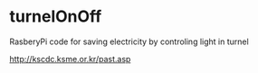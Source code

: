 # turnelOnOff
RasberyPi code for saving electricity by controling light in turnel

http://kscdc.ksme.or.kr/past.asp
